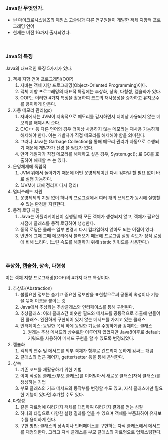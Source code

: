 ### Java란 무엇인가.

- 썬 마이크로시스템즈의 제임스 고슬링과 다른 연구원들이 개발한 객체 지향적 프로그래밍 언어
- 현재는 버전 16까지 출시되었다.

<br/>

### Java의 특징

Java의 대표적인 특징 5가지가 있다. 

1. 객체 지향 언어 프로그래밍(OOP)
    1. 자바는 객체 지향 프로그래밍(Object-Oriented Programming)이다. 
    2. 객체 지향 프로그래밍의 대표적 특징에는 추상화, 상속, 다형성, 캡슐화가 있다. 
    3. OOP는 이러한 4가지 특징을 활용하여 코드의 재사용성을 증가하고 유지보수를 용이하게 만든다. 
2. 자동 메모리 관리(gc)
    1. 자바에서는 JVM이 지속적으로 메모리를 감시하면서 더이상 사용되지 않는 메모리를 해제시켜 준다. 
    2. C/C++ 등 다른 언어의 경우 더이상 사용하지 않는 메모리는 재사용 가능하게 해제해야 한다.
    이는 개발자가 직접 메모리를 해제해야 함을 의미한다. 
    3. 그러나 Java는 Garbage Collection을 통해 메모리 관리가 자동으로 수행되기 때문에 개발자가 신경 쓸 필요가 없다. 
    4. 만약 개발자가 직접 메모리를 해제하고 싶은 경우, System.gc(); 로 GC를 호출하여 해제할 수 는 있다. 
3. 운영체제에 독립적
    1. JVM 위에서 돌아가기 때문에 어떤 운영체제이던 다시 컴파일 할 필요 없이 바로 실행 가능하다. 
    2. (JVM에 대해 정리후 다시 정리)
4. 멀티쓰레드 지원
    1. 운영체제의 지원 없이 하나의 프로그램에서 여러 개의 쓰레드가 동시에 실행할 수 있는 환경을 지원한다.
5. 동적 로딩 지원
    1. Java는 어플리케이션이 실행될 때 모든 객체가 생성되지 않고, 객체가 필요한 시점에 클래스를 동적 로딩하여 생성한다. 
    2. 동적 로딩은 클래스 일부 변경시 다시 컴파일하지 않아도 되는 이점이 있다. 
    3. 반면에 그때 그때 메모리에서 불러오기 때문에 프로그램 실행 속도가 정적 로딩에 비해 느리다. 
    (느린 속도를 해결하기 위해 static 키워드를 사용한다.)

<br/>

### 추상화, 캡슐화, 상속, 다형성

이는 객체 지향 프로그래밍(OOP)의 4가지 대표 특징이다. 

1. 추상화(Abstraction)
    1. 불필요한 정보는 숨기고 중요한 정보만을 표현함으로써 공통의 속성이나 기능을 묶어 이름을 붙이는 것
    2. Java에서 추상화는 추상클래스와 인터페이스를 통해 구현된다. 
    3. 추상클래스: 여러 클래스간 비슷한 필드와 메서드를 공통적으로 추출해 만들어진 클래스.
                          완전하게 구현되어 있지 않는 메서드를 가지고 있는 클래스 
    4. 인터페이스: 동일한 목적 하에 동일한 기능을 수행하게끔 강제하는 클래스
        1. 원래는 추상 메서드와 상수로만 이루어져 있었지만 Java8이후로 default 키워드를 사용하여 메서드 구현을 할 수 있도록 변경되었다. 
2. 캡슐화
    1. 객체의 변수 및 메서드를 외부 객체가 함부로 건드리지 못하게 감싸는 개념
    2. 클래스의 접근 제어자, getter/setter 등을 통해 은닉한다. 
3. 상속
    1. 기존 코드를 재활용하기 위한 기법
    2. 이미 작성된 클래스(부모 클래스)를 이어받아서 새로운 클래스(자식 클래스)를 생성하는 기법
    3. 부모 클래스의 기조 메서드의 동작부를 변경할 수도 있고, 자식 클래스에만 필요한 기능이 있다면 추가할 수도 있다. 
4. 다형성
    1. 같은 자료형에 여러가지 객체를 대입하여 여러가지 결과를 얻는 성질
    2. 하나의 타입으로 다향한 실행 결과를 얻을 수 있으며 객체를 부품화하여 유지보수를 용이하게 한다. 
    3. 구현 방법: 클래스의 상속이나 인터페이스를 구현하는 자식 클래스에서 메서드를 재정의한다. 
                        그리고 자식 클래스를 부모 클래스의 자료형으로 업캐스팅한다.
